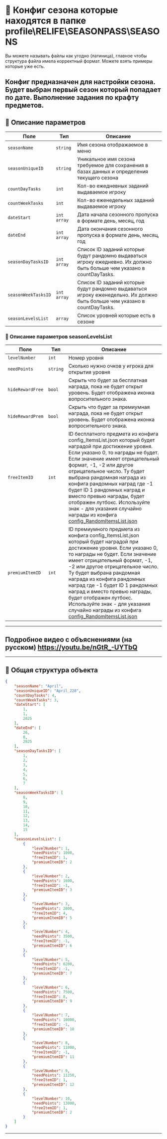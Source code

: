 
# 📄 Конфиг сезона которые находятся в папке profile\RELIFE\SEASONPASS\SEASONS

Вы можете называть файлы как угодно (латиница), главное чтобы структура файла имела корректный формат. Можете взять примеры которые уже есть.

Конфиг предназначен для настройки сезона. Будет выбран первый сезон который попадает по дате.
Выполнение задания по крафту предметов.
---


## 🧩 Описание параметров

| Поле              | Тип        |  Описание |
|-------------------|------------|----------|
| `seasonName`          | `string`  | Имя сезона отображаемое в меню |
| `seasonUniqueID`          | `string`  | Уникальное имя сезона требуемое для сохранения в базах данных и определения текущего сезона |
| `countDayTasks`          | `int`  | Кол-во ежедневных заданий выдаваемое игроку|
| `countWeekTasks`          | `int`  | Кол-во еженедельных заданий выдаваемое игроку|
| `dateStart`      | `int array`   | Дата начала сезонного пропуска в формате день, месяц, год |
| `dateEnd`      | `int array`   | Дата окончания сезонного пропуска в формате день, месяц, год |
| `seasonDayTasksID`      | `int array`   | Список ID заданий которые будут рандомно выдаваться игроку ежедневно. Их должно быть больше чем указано в countDayTasks. |
| `seasonWeekTasksID`      | `int array`   | Список ID заданий которые будут рандомно выдаваться игроку еженедельно. Их должно быть больше чем указано в countDayTasks. |
| `seasonLevelsList`      | `array`   | Список уровней которые есть в сезоне |

### 🧩 Описание параметров seasonLevelsList
        
| Поле              | Тип        |  Описание |
|-------------------|------------|----------|
| `levelNumber`          | `int`  | Номер уровня |
| `needPoints`          | `string`  | Сколько нужно очков у игрока для открытия уровня |
| `hideRewardFree`          | `bool`  | Скрыть что будет за бесплатная награда, пока не будет открыт уровень. Будет отображена иконка вопросительного знака. |
| `hideRewardPrem`          | `bool`  | Скрыть что будет за премиумная награда, пока не будет открыт уровень. Будет отображена иконка вопросительного знака. |
| `freeItemID`          | `int`  | ID бесплатного предмета из конфига config_ItemsList.json который будет наградой при достижение уровня. Если указано 0, то награды не будет. Если значение имеет отрицательный формат, -1, -2 или другое отрицательное число. Ту будет выбрана рандомная награда из конфига рандомных наград где -1 будет ID 1 рандомных наград и вместо превью награды, будет отображен лутбокс. Используйте знак - для указания случайно награды из конфига [config_RandomItemsList.json](https://github.com/virusomanvs/relife_SeasonPass/blob/main/config_RandomItemsList.md)||
| `premiumItemID`          | `int`  | ID премиумного предмета из конфига config_ItemsList.json который будет наградой при достижение уровня. Если указано 0, то награды не будет. Если значение имеет отрицательный формат, -1, -2 или другое отрицательное число. Ту будет выбрана рандомная награда из конфига рандомных наград где -1 будет ID 1 рандомных наград и вместо превью награды, будет отображен лутбокс. Используйте знак - для указания случайно награды из конфига [config_RandomItemsList.json](https://github.com/virusomanvs/relife_SeasonPass/blob/main/config_RandomItemsList.md)|  |

---
## Подробное видео с объяснениями (на русском) https://youtu.be/nGtR_-UYTbQ
---
## 🧱 Общая структура объекта

```json
{
    "seasonName": "April",
    "seasonUniqueID": "April_228",
    "countDayTasks": 4,
    "countWeekTasks": 3,
    "dateStart": [
        1,
        1,
        2025
    ],
    "dateEnd": [
        26,
        8,
        2025
    ],
    "seasonDayTasksID": [
        1,
        2,
        3,
        4,
        5,
        6,
        7
    ],
    "seasonWeekTasksID": [
        8,
        9,
        10,
        11,
        12,
        13,
        14,
        15
    ],
    "seasonLevelsList": [
        {
            "levelNumber": 1,
            "needPoints": 1000,
            "freeItemID": 1,
            "premiumItemID": 2
        },
        {
            "levelNumber": 2,
            "needPoints": 1600,
            "freeItemID": -1,
            "premiumItemID": 3
        },
        {
            "levelNumber": 3,
            "needPoints": 2800,
            "freeItemID": 4,
            "premiumItemID": 5
        },
        {
            "levelNumber": 4,
            "needPoints": 3500,
            "freeItemID": -1,
            "premiumItemID": 6
        },
        {
            "levelNumber": 5,
            "needPoints": 6200,
            "freeItemID": -1,
            "premiumItemID": 7
        },
        {
            "levelNumber": 6,
            "needPoints": 7500,
            "freeItemID": 8,
            "premiumItemID": 9
        },
        {
            "levelNumber": 7,
            "needPoints": 10000,
            "freeItemID": -1,
            "premiumItemID": 10
        },
        {
            "levelNumber": 8,
            "needPoints": 11000,
            "freeItemID": -1,
            "premiumItemID": 11
        },
        {
            "levelNumber": 9,
            "needPoints": 11250,
            "freeItemID": 1,
            "premiumItemID": 12
        },
        {
            "levelNumber": 10,
            "needPoints": 13000,
            "freeItemID": 1,
            "premiumItemID": 2
        }
    ]
}
```
---
